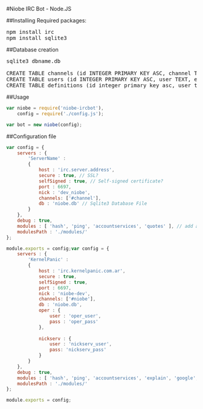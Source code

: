 #Niobe IRC Bot - Node.JS

##Installing Required packages:

<pre>
npm install irc
npm install sqlite3
</pre>

##Database creation
<pre>
sqlite3 dbname.db

CREATE TABLE channels (id INTEGER PRIMARY KEY ASC, channel TEXT);
CREATE TABLE users (id INTEGER PRIMARY KEY ASC, user TEXT, email TEXT, level INTEGER DEFAULT 10);
CREATE TABLE definitions (id integer primary key asc, user text, name text, description text);
</pre>

##Usage
```javascript
var niobe = require('niobe-ircbot'),
    config = require('./config.js');

var bot = new niobe(config);
```

##Configuration file
```javascript
var config = {
	servers : {
	    'ServerName' :
		{
		    host : 'irc.server.address',
		    secure : true, // SSL?
		    selfSigned : true, // Self-signed certificate?
		    port : 6697,
		    nick : 'dev_niobe',
		    channels: ['#channel'],
		    db : 'niobe.db' // Sqlite3 Database File
		}
	},
	debug : true,
	modules : [ 'hash', 'ping', 'accountservices', 'quotes' ], // add any modules you want
	modulesPath : './modules/'
};

module.exports = config;var config = {
	servers : {
	    'KernelPanic' :
		{
		    host : 'irc.kernelpanic.com.ar',
		    secure : true,
		    selfSigned : true,
		    port : 6697,
		    nick : 'niobe-dev',
		    channels: ['#niobe'],
		    db : 'niobe.db',
			oper : {
				user : 'oper_user',
				pass : 'oper_pass'
			},
                        
			nickserv : {
				user : 'nickserv_user',
				pass: 'nickserv_pass'
			}
		}
	},
	debug : true,
	modules : [ 'hash', 'ping', 'accountservices', 'explain', 'google', 'exploit-db', 'geoip', 'servicecmds' ],
	modulesPath : './modules/'
};

module.exports = config;
```
